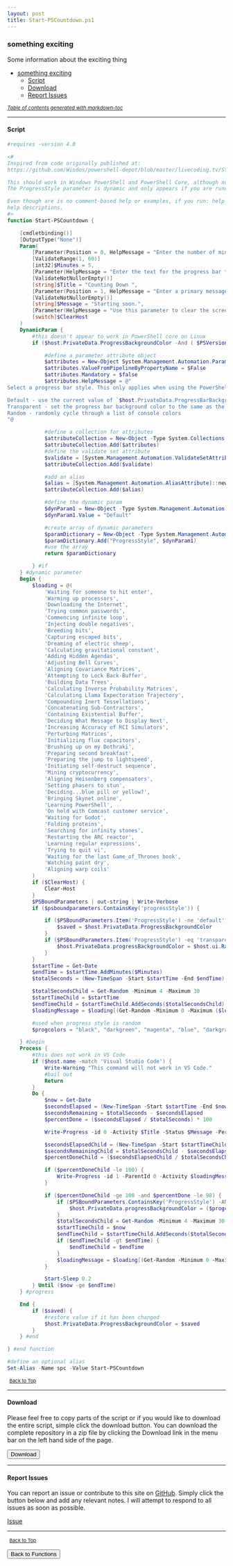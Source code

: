 ```yaml
---
layout: post
title: Start-PSCountdown.ps1
---
```


### something exciting

Some information about the exciting thing

- [something exciting](#something-exciting)
  - [Script](#script)
  - [Download](#download)
  - [Report Issues](#report-issues)

<small><i><a href='http://ecotrust-canada.github.io/markdown-toc/'>Table of contents generated with markdown-toc</a></i></small>

---

#### Script

```powershell
#requires -version 4.0

<#
Inspired from code originally published at:
https://github.com/Windos/powershell-depot/blob/master/livecoding.tv/StreamCountdown/StreamCountdown.psm1

This should work in Windows PowerShell and PowerShell Core, although not in VS Code.
The ProgressStyle parameter is dynamic and only appears if you are running the command in a Windows console.

Even though are is no comment-based help or examples, if you run: help Start-PSCountdown -full you'll get the
help descriptions.
#>
function Start-PSCountdown {

    [cmdletbinding()]
    [OutputType("None")]
    Param(
        [Parameter(Position = 0, HelpMessage = "Enter the number of minutes to countdown (1-60). The default is 5.")]
        [ValidateRange(1, 60)]
        [int32]$Minutes = 5,
        [Parameter(HelpMessage = "Enter the text for the progress bar title.")]
        [ValidateNotNullorEmpty()]
        [string]$Title = "Counting Down ",
        [Parameter(Position = 1, HelpMessage = "Enter a primary message to display in the parent window.")]
        [ValidateNotNullorEmpty()]
        [string]$Message = "Starting soon.",
        [Parameter(HelpMessage = "Use this parameter to clear the screen prior to starting the countdown.")]
        [switch]$ClearHost
    )
    DynamicParam {
        #this doesn't appear to work in PowerShell core on Linux
        if ($host.PrivateData.ProgressBackgroundColor -And ( $PSVersionTable.Platform -eq 'Win32NT' -OR $PSEdition -eq 'Desktop')) {

            #define a parameter attribute object
            $attributes = New-Object System.Management.Automation.ParameterAttribute
            $attributes.ValueFromPipelineByPropertyName = $False
            $attributes.Mandatory = $false
            $attributes.HelpMessage = @"
Select a progress bar style. This only applies when using the PowerShell console or ISE.

Default - use the current value of `$host.PrivateData.ProgressBarBackgroundColor
Transparent - set the progress bar background color to the same as the console
Random - randomly cycle through a list of console colors
"@

            #define a collection for attributes
            $attributeCollection = New-Object -Type System.Collections.ObjectModel.Collection[System.Attribute]
            $attributeCollection.Add($attributes)
            #define the validate set attribute
            $validate = [System.Management.Automation.ValidateSetAttribute]::new("Default", "Random", "Transparent")
            $attributeCollection.Add($validate)

            #add an alias
            $alias = [System.Management.Automation.AliasAttribute]::new("style")
            $attributeCollection.Add($alias)

            #define the dynamic param
            $dynParam1 = New-Object -Type System.Management.Automation.RuntimeDefinedParameter("ProgressStyle", [string], $attributeCollection)
            $dynParam1.Value = "Default"

            #create array of dynamic parameters
            $paramDictionary = New-Object -Type System.Management.Automation.RuntimeDefinedParameterDictionary
            $paramDictionary.Add("ProgressStyle", $dynParam1)
            #use the array
            return $paramDictionary

        } #if
    } #dynamic parameter
    Begin {
        $loading = @(
            'Waiting for someone to hit enter',
            'Warming up processors',
            'Downloading the Internet',
            'Trying common passwords',
            'Commencing infinite loop',
            'Injecting double negatives',
            'Breeding bits',
            'Capturing escaped bits',
            'Dreaming of electric sheep',
            'Calculating gravitational constant',
            'Adding Hidden Agendas',
            'Adjusting Bell Curves',
            'Aligning Covariance Matrices',
            'Attempting to Lock Back-Buffer',
            'Building Data Trees',
            'Calculating Inverse Probability Matrices',
            'Calculating Llama Expectoration Trajectory',
            'Compounding Inert Tessellations',
            'Concatenating Sub-Contractors',
            'Containing Existential Buffer',
            'Deciding What Message to Display Next',
            'Increasing Accuracy of RCI Simulators',
            'Perturbing Matrices',
            'Initializing flux capacitors',
            'Brushing up on my Dothraki',
            'Preparing second breakfast',
            'Preparing the jump to lightspeed',
            'Initiating self-destruct sequence',
            'Mining cryptocurrency',
            'Aligning Heisenberg compensators',
            'Setting phasers to stun',
            'Deciding...blue pill or yellow?',
            'Bringing Skynet online',
            'Learning PowerShell',
            'On hold with Comcast customer service',
            'Waiting for Godot',
            'Folding proteins',
            'Searching for infinity stones',
            'Restarting the ARC reactor',
            'Learning regular expressions',
            'Trying to quit vi',
            'Waiting for the last Game_of_Thrones book',
            'Watching paint dry',
            'Aligning warp coils'
        )
        if ($ClearHost) {
            Clear-Host
        }
        $PSBoundParameters | out-string | Write-Verbose
        if ($psboundparameters.ContainsKey('progressStyle')) {

            if ($PSBoundParameters.Item('ProgressStyle') -ne 'default') {
                $saved = $host.PrivateData.ProgressBackgroundColor
            }
            if ($PSBoundParameters.Item('ProgressStyle') -eq 'transparent') {
                $host.PrivateData.progressBackgroundColor = $host.ui.RawUI.BackgroundColor
            }
        }
        $startTime = Get-Date
        $endTime = $startTime.AddMinutes($Minutes)
        $totalSeconds = (New-TimeSpan -Start $startTime -End $endTime).TotalSeconds

        $totalSecondsChild = Get-Random -Minimum 4 -Maximum 30
        $startTimeChild = $startTime
        $endTimeChild = $startTimeChild.AddSeconds($totalSecondsChild)
        $loadingMessage = $loading[(Get-Random -Minimum 0 -Maximum ($loading.Length - 1))]

        #used when progress style is random
        $progcolors = "black", "darkgreen", "magenta", "blue", "darkgray"

    } #begin
    Process {
        #this does not work in VS Code
        if ($host.name -match 'Visual Studio Code') {
            Write-Warning "This command will not work in VS Code."
            #bail out
            Return
        }
        Do {
            $now = Get-Date
            $secondsElapsed = (New-TimeSpan -Start $startTime -End $now).TotalSeconds
            $secondsRemaining = $totalSeconds - $secondsElapsed
            $percentDone = ($secondsElapsed / $totalSeconds) * 100

            Write-Progress -id 0 -Activity $Title -Status $Message -PercentComplete $percentDone -SecondsRemaining $secondsRemaining

            $secondsElapsedChild = (New-TimeSpan -Start $startTimeChild -End $now).TotalSeconds
            $secondsRemainingChild = $totalSecondsChild - $secondsElapsedChild
            $percentDoneChild = ($secondsElapsedChild / $totalSecondsChild) * 100

            if ($percentDoneChild -le 100) {
                Write-Progress -id 1 -ParentId 0 -Activity $loadingMessage -PercentComplete $percentDoneChild -SecondsRemaining $secondsRemainingChild
            }

            if ($percentDoneChild -ge 100 -and $percentDone -le 98) {
                if ($PSBoundParameters.ContainsKey('ProgressStyle') -AND $PSBoundParameters.Item('ProgressStyle') -eq 'random') {
                    $host.PrivateData.progressBackgroundColor = ($progcolors | Get-Random)
                }
                $totalSecondsChild = Get-Random -Minimum 4 -Maximum 30
                $startTimeChild = $now
                $endTimeChild = $startTimeChild.AddSeconds($totalSecondsChild)
                if ($endTimeChild -gt $endTime) {
                    $endTimeChild = $endTime
                }
                $loadingMessage = $loading[(Get-Random -Minimum 0 -Maximum ($loading.Length - 1))]
            }

            Start-Sleep 0.2
        } Until ($now -ge $endTime)
    } #progress

    End {
        if ($saved) {
            #restore value if it has been changed
            $host.PrivateData.ProgressBackgroundColor = $saved
        }
    } #end

} #end function

#define an optional alias
Set-Alias -Name spc -Value Start-PSCountdown
```

<span style="font-size:11px;"><a href="#"><i class="fas fa-caret-up" aria-hidden="true" style="color: white; margin-right:5px;"></i>Back to Top</a></span>

---

#### Download

Please feel free to copy parts of the script or if you would like to download the entire script, simple click the download button. You can download the complete repository in a zip file by clicking the Download link in the menu bar on the left hand side of the page.

<button class="btn" type="submit" onclick="window.open('/PowerShell/functions/Start-PSCountdown.ps1')">
    <i class="fa fa-cloud-download-alt">
    </i>
        Download
</button>

---

#### Report Issues

You can report an issue or contribute to this site on <a href="https://github.com/BanterBoy/scripts-blog/issues">GitHub</a>. Simply click the button below and add any relevant notes. I will attempt to respond to all issues as soon as possible.

<!-- Place this tag where you want the button to render. -->

<a class="github-button" href="https://github.com/BanterBoy/scripts-blog/issues/new?title=Start-PSCountdown.ps1&body=There is a problem with this function. Please find details below." data-show-count="true" aria-label="Issue BanterBoy/scripts-blog on GitHub">Issue</a>

---

<span style="font-size:11px;"><a href="#"><i class="fas fa-caret-up" aria-hidden="true" style="color: white; margin-right:5px;"></i>Back to Top</a></span>

<a href="/menu/_pages/functions.html">
    <button class="btn">
        <i class='fas fa-reply'>
        </i>
            Back to Functions
    </button>
</a>

[1]: http://ecotrust-canada.github.io/markdown-toc
[2]: https://github.com/googlearchive/code-prettify
